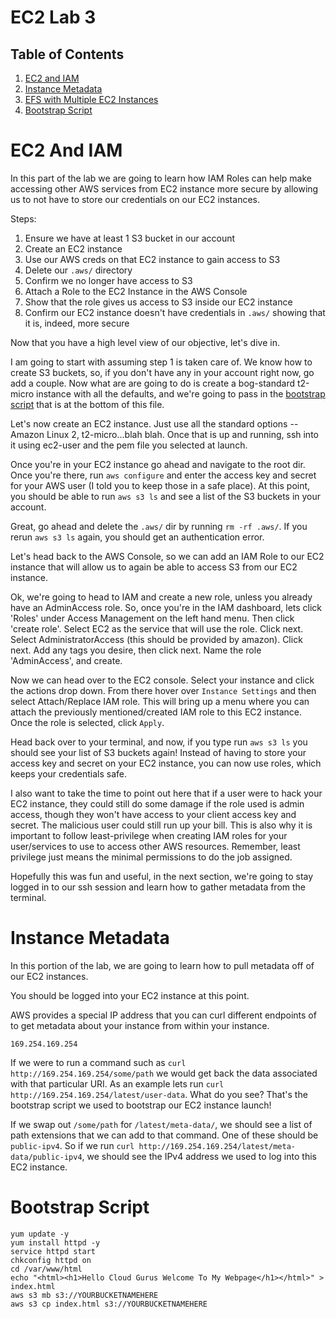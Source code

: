 # EC2 Lab 3
## Table of Contents
1. [EC2 and IAM](#ec2andiam)
2. [Instance Metadata](#instancemetadata)
3. [EFS with Multiple EC2 Instances](#efswithmultipleec2instances)
4. [Bootstrap Script](#bootstrapscript)

# EC2 And IAM
In this part of the lab we are going to learn how IAM Roles can help make accessing other AWS services from EC2 instance more secure by allowing us to not have to store our credentials on our EC2 instances.

Steps:

1. Ensure we have at least 1 S3 bucket in our account
2. Create an EC2 instance
3. Use our AWS creds on that EC2 instance to gain access to S3
4. Delete our `.aws/` directory
5. Confirm we no longer have access to S3
6. Attach a Role to the EC2 Instance in the AWS Console
7. Show that the role gives us access to S3 inside our EC2 instance
8. Confirm our EC2 instance doesn't have credentials in `.aws/` showing that it is, indeed, more secure

Now that you have a high level view of our objective, let's dive in.

I am going to start with assuming step 1 is taken care of. We know how to create S3 buckets, so, if you don't have any in your account right now, go add a couple. Now what are are going to do is create a bog-standard t2-micro instance with all the defaults, and we're going to pass in the [bootstrap script](#bootstrapscript) that is at the bottom of this file.

Let's now create an EC2 instance. Just use all the standard options -- Amazon Linux 2, t2-micro...blah blah. Once that is up and running, ssh into it using ec2-user and the pem file you selected at launch.

Once you're in your EC2 instance go ahead and navigate to the root dir. Once you're there, run `aws configure` and enter the access key and secret for your AWS user (I told you to keep those in a safe place). At this point, you should be able to run `aws s3 ls` and see a list of the S3 buckets in your account.

Great, go ahead and delete the `.aws/` dir by running `rm -rf .aws/`. If you rerun `aws s3 ls` again, you should get an authentication error.

Let's head back to the AWS Console, so we can add an IAM Role to our EC2 instance that will allow us to again be able to access S3 from our EC2 instance.

Ok, we're going to head to IAM and create a new role, unless you already have an AdminAccess role. So, once you're in the IAM dashboard, lets click 'Roles' under Access Management on the left hand menu. Then click 'create role'. Select EC2 as the service that will use the role. Click next. Select AdministratorAccess (this should be provided by amazon). Click next. Add any tags you desire, then click next. Name the role 'AdminAccess', and create.

Now we can head over to the EC2 console. Select your instance and click the actions drop down. From there hover over `Instance Settings` and then select Attach/Replace IAM role. This will bring up a menu where you can attach the previously mentioned/created IAM role to this EC2 instance. Once the role is selected, click `Apply`.

Head back over to your terminal, and now, if you type run `aws s3 ls` you should see your list of S3 buckets again! Instead of having to store your access key and secret on your EC2 instance, you can now use roles, which keeps your credentials safe.

I also want to take the time to point out here that if a user were to hack your EC2 instance, they could still do some damage if the role used is admin access, though they won't have access to your client access key and secret. The malicious user could still run up your bill. This is also why it is important to follow least-privilege when creating IAM roles for your user/services to use to access other AWS resources. Remember, least privilege just means the minimal permissions to do the job assigned.

Hopefully this was fun and useful, in the next section, we're going to stay logged in to our ssh session and learn how to gather metadata from the terminal.

# Instance Metadata
In this portion of the lab, we are going to learn how to pull metadata off of our EC2 instances.

You should be logged into your EC2 instance at this point.

AWS provides a special IP address that you can curl different endpoints of to get metadata about your instance from within your instance.

`169.254.169.254`

If we were to run a command such as `curl http://169.254.169.254/some/path` we would get back the data associated with that particular URI. As an example lets run `curl http://169.254.169.254/latest/user-data`. What do you see? That's the bootstrap script we used to bootstrap our EC2 instance launch!

If we swap out `/some/path` for `/latest/meta-data/`, we should see a list of path extensions that we can add to that command. One of these should be `public-ipv4`. So if we run `curl http://169.254.169.254/latest/meta-data/public-ipv4`, we should see the IPv4 address we used to log into this EC2 instance.

# Bootstrap Script
```#!/bin/bash
yum update -y
yum install httpd -y
service httpd start
chkconfig httpd on
cd /var/www/html
echo "<html><h1>Hello Cloud Gurus Welcome To My Webpage</h1></html>" > index.html
aws s3 mb s3://YOURBUCKETNAMEHERE
aws s3 cp index.html s3://YOURBUCKETNAMEHERE
```